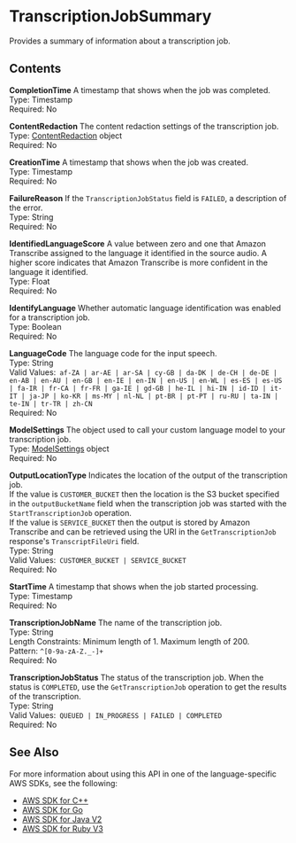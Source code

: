 # TranscriptionJobSummary<a name="API_TranscriptionJobSummary"></a>

Provides a summary of information about a transcription job\.

## Contents<a name="API_TranscriptionJobSummary_Contents"></a>

 **CompletionTime**   <a name="transcribe-Type-TranscriptionJobSummary-CompletionTime"></a>
A timestamp that shows when the job was completed\.  
Type: Timestamp  
Required: No

 **ContentRedaction**   <a name="transcribe-Type-TranscriptionJobSummary-ContentRedaction"></a>
The content redaction settings of the transcription job\.  
Type: [ContentRedaction](API_ContentRedaction.md) object  
Required: No

 **CreationTime**   <a name="transcribe-Type-TranscriptionJobSummary-CreationTime"></a>
A timestamp that shows when the job was created\.  
Type: Timestamp  
Required: No

 **FailureReason**   <a name="transcribe-Type-TranscriptionJobSummary-FailureReason"></a>
If the `TranscriptionJobStatus` field is `FAILED`, a description of the error\.  
Type: String  
Required: No

 **IdentifiedLanguageScore**   <a name="transcribe-Type-TranscriptionJobSummary-IdentifiedLanguageScore"></a>
A value between zero and one that Amazon Transcribe assigned to the language it identified in the source audio\. A higher score indicates that Amazon Transcribe is more confident in the language it identified\.  
Type: Float  
Required: No

 **IdentifyLanguage**   <a name="transcribe-Type-TranscriptionJobSummary-IdentifyLanguage"></a>
Whether automatic language identification was enabled for a transcription job\.  
Type: Boolean  
Required: No

 **LanguageCode**   <a name="transcribe-Type-TranscriptionJobSummary-LanguageCode"></a>
The language code for the input speech\.  
Type: String  
Valid Values:` af-ZA | ar-AE | ar-SA | cy-GB | da-DK | de-CH | de-DE | en-AB | en-AU | en-GB | en-IE | en-IN | en-US | en-WL | es-ES | es-US | fa-IR | fr-CA | fr-FR | ga-IE | gd-GB | he-IL | hi-IN | id-ID | it-IT | ja-JP | ko-KR | ms-MY | nl-NL | pt-BR | pt-PT | ru-RU | ta-IN | te-IN | tr-TR | zh-CN`   
Required: No

 **ModelSettings**   <a name="transcribe-Type-TranscriptionJobSummary-ModelSettings"></a>
The object used to call your custom language model to your transcription job\.  
Type: [ModelSettings](API_ModelSettings.md) object  
Required: No

 **OutputLocationType**   <a name="transcribe-Type-TranscriptionJobSummary-OutputLocationType"></a>
Indicates the location of the output of the transcription job\.  
If the value is `CUSTOMER_BUCKET` then the location is the S3 bucket specified in the `outputBucketName` field when the transcription job was started with the `StartTranscriptionJob` operation\.  
If the value is `SERVICE_BUCKET` then the output is stored by Amazon Transcribe and can be retrieved using the URI in the `GetTranscriptionJob` response's `TranscriptFileUri` field\.  
Type: String  
Valid Values:` CUSTOMER_BUCKET | SERVICE_BUCKET`   
Required: No

 **StartTime**   <a name="transcribe-Type-TranscriptionJobSummary-StartTime"></a>
A timestamp that shows when the job started processing\.  
Type: Timestamp  
Required: No

 **TranscriptionJobName**   <a name="transcribe-Type-TranscriptionJobSummary-TranscriptionJobName"></a>
The name of the transcription job\.  
Type: String  
Length Constraints: Minimum length of 1\. Maximum length of 200\.  
Pattern: `^[0-9a-zA-Z._-]+`   
Required: No

 **TranscriptionJobStatus**   <a name="transcribe-Type-TranscriptionJobSummary-TranscriptionJobStatus"></a>
The status of the transcription job\. When the status is `COMPLETED`, use the `GetTranscriptionJob` operation to get the results of the transcription\.  
Type: String  
Valid Values:` QUEUED | IN_PROGRESS | FAILED | COMPLETED`   
Required: No

## See Also<a name="API_TranscriptionJobSummary_SeeAlso"></a>

For more information about using this API in one of the language\-specific AWS SDKs, see the following:
+  [AWS SDK for C\+\+](https://docs.aws.amazon.com/goto/SdkForCpp/transcribe-2017-10-26/TranscriptionJobSummary) 
+  [AWS SDK for Go](https://docs.aws.amazon.com/goto/SdkForGoV1/transcribe-2017-10-26/TranscriptionJobSummary) 
+  [AWS SDK for Java V2](https://docs.aws.amazon.com/goto/SdkForJavaV2/transcribe-2017-10-26/TranscriptionJobSummary) 
+  [AWS SDK for Ruby V3](https://docs.aws.amazon.com/goto/SdkForRubyV3/transcribe-2017-10-26/TranscriptionJobSummary) 